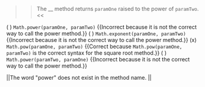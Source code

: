 >>The <strong><em><em></em></strong></em>__ method returns <code>paramOne</code> raised to the power of <code>paramTwo</code>. <<

( ) <code>Math.power(paramOne, paramTwo)</code> {{Incorrect because it is not the correct way to call the power method.}}
( ) <code>Math.exponent(paramOne, paramTwo)</code> {{Incorrect because it is not the correct way to call the power method.}}
(x) <code>Math.pow(paramOne, paramTwo)</code> {{Correct because <code>Math.pow(paramOne, paramTwo)</code> is the correct syntax for the square root method.}}
( ) <code>Math.power(paramTwo, paramOne)</code> {{Incorrect because it is not the correct way to call the power method.}}

||The word "power" does not exist in the method name. ||
